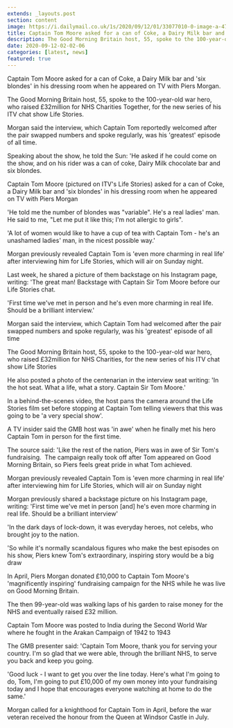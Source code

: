 ```yaml
---
extends: _layouts.post
section: content
image: https://i.dailymail.co.uk/1s/2020/09/12/01/33077010-0-image-a-47_1599871681461.jpg 
title: Captain Tom Moore asked for a can of Coke, a Dairy Milk bar and six blondes in his changing room 
description: The Good Morning Britain host, 55, spoke to the 100-year-old war hero, who raised £32 million for the NHS, for the new series of his ITV chat show Life Stories. 
date: 2020-09-12-02-02-06 
categories: [latest, news] 
featured: true 
--- 
```

Captain Tom Moore asked for a can of Coke, a Dairy Milk bar and 'six blondes' in his dressing room when he appeared on TV with Piers Morgan.

The Good Morning Britain host, 55, spoke to the 100-year-old war hero, who raised £32million for NHS Charities Together, for the new series of his ITV chat show Life Stories.   

Morgan said the interview, which Captain Tom reportedly welcomed after the pair swapped numbers and spoke regularly, was his 'greatest' episode of all time.

Speaking about the show, he told the Sun: 'He asked if he could come on the show, and on his rider was a can of coke, Dairy Milk chocolate bar and six blondes.

Captain Tom Moore (pictured on ITV's Life Stories) asked for a can of Coke, a Dairy Milk bar and 'six blondes' in his dressing room when he appeared on TV with Piers Morgan

'He told me the number of blondes was "variable". He's a real ladies' man. He said to me, "Let me put it like this; I'm not allergic to girls".

'A lot of women would like to have a cup of tea with Captain Tom - he's an unashamed ladies' man, in the nicest possible way.'

Morgan previously revealed Captain Tom is 'even more charming in real life' after interviewing him for Life Stories, which will air on Sunday night.

Last week, he shared a picture of them backstage on his Instagram page, writing: 'The great man! Backstage with Captain Sir Tom Moore before our Life Stories chat. 

'First time we've met in person and he's even more charming in real life. Should be a brilliant interview.' 

Morgan said the interview, which Captain Tom had welcomed after the pair swapped numbers and spoke regularly, was his 'greatest' episode of all time

The Good Morning Britain host, 55, spoke to the 100-year-old war hero, who raised £32million for NHS Charities, for the new series of his ITV chat show Life Stories

He also posted a photo of the centenarian in the interview seat writing: 'In the hot seat. What a life, what a story. Captain Sir Tom Moore.'  

In a behind-the-scenes video, the host pans the camera around the Life Stories film set before stopping at Captain Tom telling viewers that this was going to be 'a very special show'.  

A TV insider said the GMB host was 'in awe' when he finally met his hero Captain Tom in person for the first time. 

The source said: 'Like the rest of the nation, Piers was in awe of Sir Tom's fundraising.  The campaign really took off after Tom appeared on Good Morning Britain, so Piers feels great pride in what Tom achieved.

Morgan previously revealed Captain Tom is 'even more charming in real life' after interviewing him for Life Stories, which will air on Sunday night

Morgan previously shared a backstage picture on his Instagram page, writing: 'First time we've met in person [and] he's even more charming in real life. Should be a brilliant interview'

'In the dark days of lock-down, it was everyday heroes, not celebs, who brought joy to the nation.

'So while it's normally scandalous figures who make the best episodes on his show, Piers knew Tom's extraordinary, inspiring story would be a big draw

In April, Piers Morgan donated £10,000 to Captain Tom Moore's 'magnificently inspiring' fundraising campaign for the NHS while he was live on Good Morning Britain.  

The then 99-year-old was walking laps of his garden to raise money for the NHS and eventually raised £32 million.

Captain Tom Moore was posted to India during the Second World War where he fought in the Arakan Campaign of 1942 to 1943 

The GMB presenter said: 'Captain Tom Moore, thank you for serving your country. I'm so glad that we were able, through the brilliant NHS, to serve you back and keep you going.

'Good luck - I want to get you over the line today. Here's what I'm going to do, Tom, I'm going to put £10,000 of my own money into your fundraising today and I hope that encourages everyone watching at home to do the same.' 

Morgan called for a knighthood for Captain Tom in April, before the war veteran received the honour from the Queen at Windsor Castle in July.   

